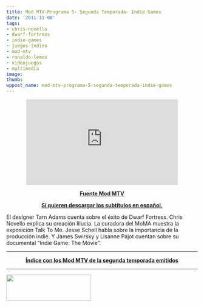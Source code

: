 ```yaml
---
title: Mod MTV-Programa 5- Segunda Temporada- Indie Games
date: '2011-11-08'
tags:
- chris-novello
- dwarf-fortress
- indie-games
- juegos-indies
- mod-mtv
- ronaldo-lemos
- videojuegos
- multimedia
image: 
thumb: 
wppost_name: mod-mtv-programa-5-segunda-temporada-indie-games
---
```


<center>
<iframe src="http://player.vimeo.com/video/31782879?title=0&amp;byline=0&amp;portrait=0" frameborder="0" width="400" height="225"></iframe></center>
<p style="text-align: center;"><strong>
<a href="http://mtv.uol.com.br/programas/mod/videos/02x05-indie-games" target="_blank">Fuente Mod MTV</a></strong></p>
<p style="text-align: center;"><strong><a href="http://www.4shared.com/document/YENn0Lsp/indiegames.html" target="_blank">Si quieren descargar los subtítulos en español.</a></strong></p>
<p style="text-align: left;">El designer Tarn Adams cuenta sobre el éxito de Dwarf Fortress. Chris Novello explica su creación Illucia. La curadora del MoMA muestra la exposición Talk To Me. Jesse Schell habla sobre la importancia de la producción indie. Y James Swirsky y Lisanne Pajot cuentan sobre su documental “Indie Game: The Movie”.

</p>


<hr />
<p style="text-align: center;"><strong></strong><strong><a href="http://partido-pirata.blogspot.com/2011/10/mod-mtv-segunda-temporada.html">Índice con los Mod MTV de la segunda temporada emitidos</a></strong></p>


<hr />

<a href="http://partidopirata.com.ar/wp-content/uploads/2011/05/movmtv.jpg"><img class="aligncenter size-full wp-image-954" title="Mod MTV" src="http://partidopirata.com.ar/wp-content/uploads/2011/05/movmtv.jpg" alt="" width="223" height="69" /></a>

